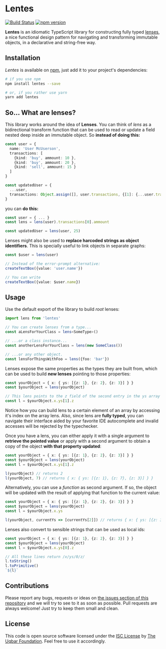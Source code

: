 # Lentes

[![Build Status](https://travis-ci.org/uqbar-project/lentes.svg?branch=master)](https://travis-ci.org/uqbar-project/lentes)
[![npm version](https://badge.fury.io/js/lentes.svg)](https://badge.fury.io/js/lentes)

**Lentes** is an idiomatic TypeScript library for constructing fully typed [lenses](https://medium.com/@dtipson/functional-lenses-d1aba9e52254), a nice functional design pattern for navigating and transforming immutable objects, in a declarative and string-free way.


## Installation

*Lentes* is available on [npm](https://www.npmjs.com), just add it to your project's dependencies:

```bash
# if you use npm
npm install lentes --save

# or, if you rather use yarn
yarn add lentes
```


## So... What are lenses?

This library works around the idea of **Lenses**. You can think of *lens* as a bidirectional transform function that can be used to read or update a field nested deep inside an immutable object. So **instead of doing this:**

```typescript
const user = {
  name: 'User McUserson',
  transactions: [
    {kind: 'buy', ammount: 10 },
    {kind: 'buy', ammount: 20 },
    {kind: 'sell', ammount: 15 }
  ]
}

const updatedUser = {
  ...user,
  transactions: Object.assign([], user.transactions, {[1]: {...user.transactions[1], ammount: 25 }})
}
```

you can **do this:**

```typescript
const user = { ... }
const lens = lens(user).transactions[0].ammount

const updatedUser = lens(user, 25)
```

Lenses might also be used to **replace harcoded strings as object identifiers**. This is specially useful to link objects in separate graphs:

```typescript
const $user = lens(user)

// Instead of the error-prompt alternative:
createTextBox({value: 'user.name'})

// You can write
createTextBox({value: $user.name})
```


## Usage

Use the default export of the library to build *root* lenses:

```typescript
import lens from 'lentes'

// You can create lenses from a type...
const aLensForYourClass = lens<SomeType>()

// ...or a class instance...
const anotherLensForYourClass = lens(new SomeClass())

// ...or any other object.
const lensForThingsWithFoo = lens({foo: 'bar'})
```

Lenses expose the same properties as the types they are built from, which can be used to build **new lenses** pointing to those properties:

```typescript
const yourObject = { x: { ys: [{z: 1}, {z: 2}, {z: 3}] } }
const $yourObject = lens(yourObject)

// This lens points to the z field of the second entry in the ys array of the x field of yourObject.
const l = $yourObject.x.ys[1].z
```

Notice how you can build lens to a certain element of an array by accessing it's index on the array lens. Also, since lens are **fully typed**, you can navigate their interface aided by your favorite IDE autocomplete and invalid accesses will be rejected by the typechecker.

Once you have a lens, you can either apply it with a single argument to **retrieve the pointed value** or apply with a second argument to obtain a copy of the object **with that property updated**:

```typescript
const yourObject = { x: { ys: [{z: 1}, {z: 2}, {z: 3}] } }
const $yourObject = lens(yourObject)
const l = $yourObject.x.ys[1].z

l(yourObject) // returns 2
l(yourObject, 7) // returns { x: { ys: [{z: 1}, {z: 7}, {z: 3}] } }
```

Alternatively, you can use a *function* as second argument. If so, the object will be updated with the result of applying that function to the current value:

```typescript
const yourObject = { x: { ys: [{z: 1}, {z: 2}, {z: 3}] } }
const $yourObject = lens(yourObject)
const l = $yourObject.x.ys

l(yourObject, currentYs => [currentYs[2]]) // returns { x: { ys: [{z: 3}] } }
```

Lenses also convert to sensible strings that can be used as local ids:
```typescript
const yourObject = { x: { ys: [{z: 1}, {z: 2}, {z: 3}] } }
const $yourObject = lens(yourObject)
const l = $yourObject.x.ys[0].z

// All these lines return /x/ys/0/z/
l.toString()
l.toPrimitive()
`${l}`
```


## Contributions

Please report any bugs, requests or ideas on [the issues section of this repository](https://github.com/uqbar-project/lentes/issues) and we will try to see to it as soon as possible.
Pull requests are always welcome! Just try to keep them small and clean.


## License

This code is open source software licensed under the [ISC License](https://opensource.org/licenses/ISC) by [The Uqbar Foundation](http://www.uqbar-project.org/). Feel free to use it accordingly.